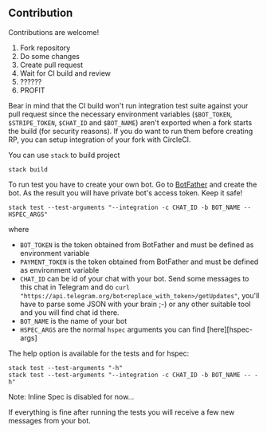 ## Contribution

Contributions are welcome!

1. Fork repository
2. Do some changes
3. Create pull request
4. Wait for CI build and review
5. ??????
6. PROFIT

Bear in mind that the CI build won't run integration test suite against your pull request since the necessary environment
variables (`$BOT_TOKEN`, `$STRIPE_TOKEN`, `$CHAT_ID` and `$BOT_NAME`) aren't exported when a fork
starts the build (for security reasons). If you do want to run them before creating RP, you can setup integration of your fork
with CircleCI.

You can use `stack` to build project

```
stack build
```

To run test you have to create your own bot. Go to [BotFather](https://telegram.me/botfather) and create the bot. As the result you will have private bot's access token. Keep it safe!

```
stack test --test-arguments "--integration -c CHAT_ID -b BOT_NAME -- HSPEC_ARGS"
```

where

* `BOT_TOKEN` is the token obtained from BotFather and must be defined as environment variable
* `PAYMENT_TOKEN` is the token obtained from BotFather and must be defined as environment variable
* `CHAT_ID` can be id of your chat with your bot. Send some messages to this chat in Telegram and do `curl "https://api.telegram.org/bot<replace_with_token>/getUpdates"`, you'll have to parse some JSON with your brain ;-) or any other suitable tool and you will find chat id there.
* `BOT_NAME` is the name of your bot
* `HSPEC_ARGS` are the normal `hspec` arguments you can find [here][hspec-args]

The help option is available for the tests and for hspec:

```
stack test --test-arguments "-h"
stack test --test-arguments "--integration -c CHAT_ID -b BOT_NAME -- -h"
```

Note: Inline Spec is disabled for now...

If everything is fine after running the tests you will receive a few new messages from your bot.
